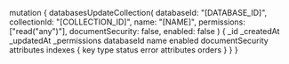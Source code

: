 mutation {
    databasesUpdateCollection(
        databaseId: "[DATABASE_ID]",
        collectionId: "[COLLECTION_ID]",
        name: "[NAME]",
        permissions: ["read("any")"],
        documentSecurity: false,
        enabled: false
    ) {
        _id
        _createdAt
        _updatedAt
        _permissions
        databaseId
        name
        enabled
        documentSecurity
        attributes
        indexes {
            key
            type
            status
            error
            attributes
            orders
        }
    }
}
